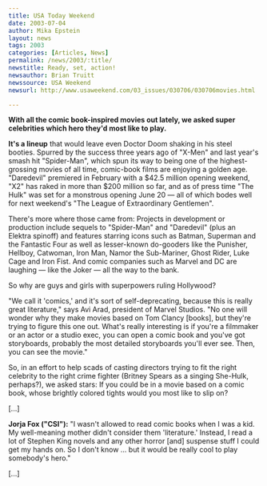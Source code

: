 ```yaml
---
title: USA Today Weekend
date: 2003-07-04
author: Mika Epstein
layout: news
tags: 2003
categories: [Articles, News]
permalink: /news/2003/:title/
newstitle: Ready, set, action!  
newsauthor: Brian Truitt  
newssource: USA Weekend  
newsurl: http://www.usaweekend.com/03_issues/030706/030706movies.html  

---
```


**With all the comic book-inspired movies out lately, we asked super celebrities which hero they'd most like to play.**

**It's a lineup** that would leave even Doctor Doom shaking in his steel booties. Spurred by the success three years ago of "X-Men" and last year's smash hit "Spider-Man", which spun its way to being one of the highest-grossing movies of all time, comic-book films are enjoying a golden age. "Daredevil" premiered in February with a $42.5 million opening weekend, "X2" has raked in more than $200 million so far, and as of press time "The Hulk" was set for a monstrous opening June 20 &#8212; all of which bodes well for next weekend's "The League of Extraordinary Gentlemen". 

There's more where those came from: Projects in development or production include sequels to "Spider-Man" and "Daredevil" (plus an Elektra spinoff) and features starring icons such as Batman, Superman and the Fantastic Four as well as lesser-known do-gooders like the Punisher, Hellboy, Catwoman, Iron Man, Namor the Sub-Mariner, Ghost Rider, Luke Cage and Iron Fist. And comic companies such as Marvel and DC are laughing &#8212; like the Joker &#8212; all the way to the bank. 

So why are guys and girls with superpowers ruling Hollywood? 

"We call it 'comics,' and it's sort of self-deprecating, because this is really great literature," says Avi Arad, president of Marvel Studios. "No one will wonder why they make movies based on Tom Clancy [books], but they're trying to figure this one out. What's really interesting is if you're a filmmaker or an actor or a studio exec, you can open a comic book and you've got storyboards, probably the most detailed storyboards you'll ever see. Then, you can see the movie." 

So, in an effort to help scads of casting directors trying to fit the right celebrity to the right crime fighter (Britney Spears as a singing She-Hulk, perhaps?), we asked stars: If you could be in a movie based on a comic book, whose brightly colored tights would you most like to slip on? 

[...]

**Jorja Fox ("CSI"):** "I wasn't allowed to read comic books when I was a kid. My well-meaning mother didn't consider them 'literature.' Instead, I read a lot of Stephen King novels and any other horror [and] suspense stuff I could get my hands on. So I don't know ... but it would be really cool to play somebody's hero."

[...]

